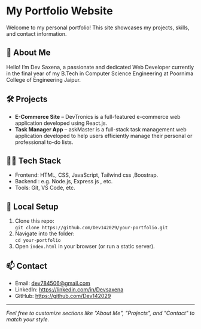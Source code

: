 # My Portfolio Website

Welcome to my personal portfolio! This site showcases my projects, skills, and contact information.

## 🚀 About Me
Hello! I’m Dev Saxena, a passionate and dedicated Web Developer currently in the final year of my B.Tech in Computer Science Engineering at Poornima College of Engineering Jaipur.


## 🛠️ Projects
- **E-Commerce Site** – DevTronics is a full-featured e-commerce web application developed using React.js.
- **Task Manager App** – askMaster is a full-stack task management web application developed to help users efficiently manage their personal or professional to-do lists.


## 🧑‍💻 Tech Stack
- Frontend: HTML, CSS, JavaScript, Tailwind css ,Boostrap.
- Backend : e.g. Node.js, Express js , etc.
- Tools: Git, VS Code, etc.

## 🔧 Local Setup
1. Clone this repo:  
   `git clone https://github.com/Dev142029/your-portfolio.git`
2. Navigate into the folder:  
   `cd your-portfolio`
3. Open `index.html` in your browser (or run a static server).

## 📫 Contact
- Email: dev784506@gmail.com  
- LinkedIn: https://linkedin.com/in/Devsaxena  
- GitHub: https://github.com/Dev142029

---

*Feel free to customize sections like "About Me", "Projects", and "Contact" to match your style.*  
